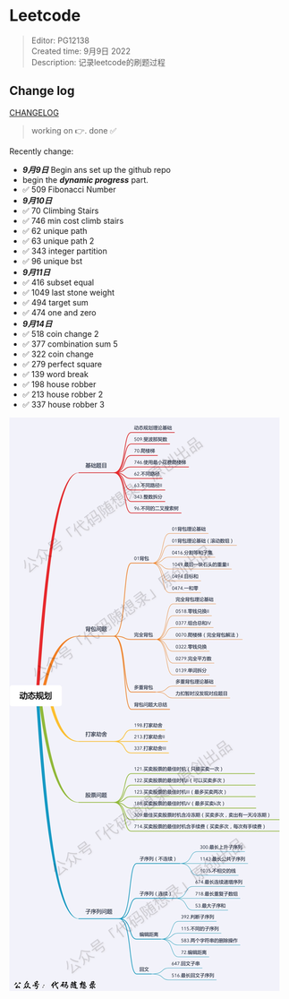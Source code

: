 
# Leetcode

> Editor: PG12138  
> Created time: 9月9日 2022  
> Description: 记录leetcode的刷题过程  

## Change log

[CHANGELOG](./CHANGELOG.md) 

> working on :point_right:. done :white_check_mark:

Recently change:  
+ ***9月9日*** Begin ans set up the github repo  
+ begin the ***dynamic progress*** part.  
+ :white_check_mark: 509 Fibonacci Number
+ ***9月10日*** 
+ :white_check_mark: 70 Climbing Stairs
+ :white_check_mark: 746 min cost climb stairs
+ :white_check_mark: 62 unique path
+ :white_check_mark: 63 unique path 2
+ :white_check_mark: 343 integer partition
+ :white_check_mark: 96 unique bst
+ ***9月11日*** 
+ :white_check_mark: 416 subset equal
+ :white_check_mark: 1049 last stone weight
+ :white_check_mark: 494 target sum
+ :white_check_mark: 474 one and zero
+ ***9月14日*** 
+ :white_check_mark: 518 coin change 2
+ :white_check_mark: 377 combination sum 5
+ :white_check_mark: 322 coin change
+ :white_check_mark: 279 perfect square
+ :white_check_mark: 139 word break
+ :white_check_mark: 198 house robber
+ :white_check_mark: 213 house robber 2
+ :white_check_mark: 337 house robber 3


![Dynamic progress](./asset/image/dp.jpeg) 

